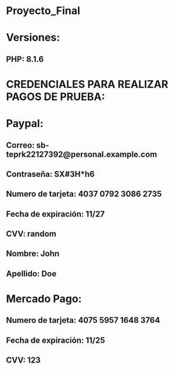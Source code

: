 # Proyecto_Final

# Versiones:

<h2> PHP: 8.1.6 </h2>






# CREDENCIALES PARA REALIZAR PAGOS DE PRUEBA: 
  
<h1> Paypal: </h1>
  
<h2> Correo: sb-teprk22127392@personal.example.com </h2>
<h2> Contraseña: SX#3H*h6 </h2>
<h2> Numero de tarjeta: 4037 0792 3086 2735 </h2>
<h2> Fecha de expiración: 11/27 </h2>
<h2> CVV: random </h2>
<h2> Nombre: John </h2>
<h2> Apellido: Doe </h2>
     
<h1> Mercado Pago: </h1>

<h2> Numero de tarjeta: 4075 5957 1648 3764 </h2>
<h2> Fecha de expiración: 11/25 </h2>
<h2> CVV: 123 </h2>
